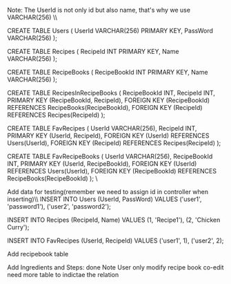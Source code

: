 Note: The UserId is not only id but also name, that's why we use VARCHAR(256) \\\\ 

CREATE TABLE Users (
    UserId VARCHAR(256) PRIMARY KEY, 
    PassWord VARCHAR(256)
);

CREATE TABLE Recipes (
    RecipeId INT PRIMARY KEY,
    Name VARCHAR(256)
);

CREATE TABLE RecipeBooks (
    RecipeBookId INT PRIMARY KEY,
    Name VARCHAR(256)
);

CREATE TABLE RecipesInRecipeBooks (
    RecipeBookId INT,
    RecipeId INT,
    PRIMARY KEY (RecipeBookId, RecipeId),
    FOREIGN KEY (RecipeBookId) REFERENCES RecipeBooks(RecipeBookId),
    FOREIGN KEY (RecipeId) REFERENCES Recipes(RecipeId)
); 

CREATE TABLE FavRecipes (
    UserId VARCHAR(256),
    RecipeId INT,
    PRIMARY KEY (UserId, RecipeId),
    FOREIGN KEY (UserId) REFERENCES Users(UserId),
    FOREIGN KEY (RecipeId) REFERENCES Recipes(RecipeId)
); 

CREATE TABLE FavRecipeBooks (
    UserId VARCHAR(256),
    RecipeBookId INT,
    PRIMARY KEY (UserId, RecipeBookId),
    FOREIGN KEY (UserId) REFERENCES Users(UserId),
    FOREIGN KEY (RecipeBookId) REFERENCES RecipeBooks(RecipeBookId)
); \\ 

 Add data for testing(remember we need to assign id in controller when inserting)\\\\ 
INSERT INTO Users (UserId, PassWord) 
VALUES 
('user1', 'password1'), 
('user2', 'password2');

INSERT INTO Recipes (RecipeId, Name) 
VALUES 
(1, 'Recipe1'), 
(2, 'Chicken Curry');

INSERT INTO FavRecipes (UserId, RecipeId) 
VALUES 
('user1', 1), 
('user2', 2);

Add recipebook table

Add Ingredients and Steps: done
Note User only modify recipe book 
co-edit need more table to indictae the relation